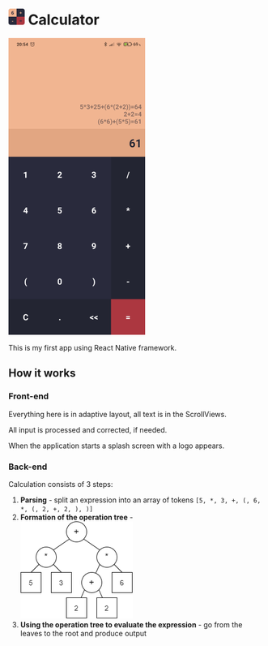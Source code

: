 # ![Logo](./ReadmeImages/Logo.png) Calculator

![App](./ReadmeImages/Calculator.jpg)

This is my first app using React Native framework.

## How it works

### Front-end
Everything here is in adaptive layout, all text is in the ScrollViews.

All input is processed and corrected, if needed.

When the application starts a splash screen with a logo appears.

### Back-end
Calculation consists of 3 steps:
1. **Parsing** - split an expression into an array of tokens `[5, *, 3, +, (, 6, *, (, 2, +, 2, ), )]`
2. **Formation of the operation tree** -  
![OperationTree](./ReadmeImages/OperationTree.png)
3. **Using the operation tree to evaluate the expression** - go from the leaves to the root and produce output

